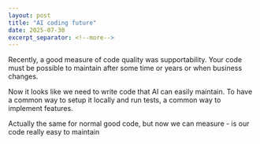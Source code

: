 ```yaml
---
layout: post
title: "AI coding future"
date: 2025-07-30
excerpt_separator: <!--more-->
---
```


Recently, a good measure of code quality was supportability. Your code must be possible to maintain after some time or years or when business changes. 

Now it looks like we need to write code that AI can easily maintain. To have a common way to setup it locally and run tests, a common way to implement features. 

Actually the same for normal good code, but now we can measure - is our code really easy to maintain
